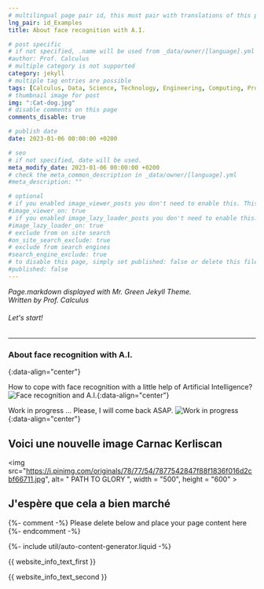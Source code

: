 ```yaml
---
# multilingual page pair id, this must pair with translations of this page. (This name must be unique)
lng_pair: id_Examples
title: About face recognition with A.I.

# post specific
# if not specified, .name will be used from _data/owner/[language].yml
#author: Prof. Calculus
# multiple category is not supported
category: jekyll
# multiple tag entries are possible
tags: [Calculus, Data, Science, Technology, Engineering, Computing, Processing, Modelizing]
# thumbnail image for post
img: ":Cat-dog.jpg"
# disable comments on this page
comments_disable: true

# publish date
date: 2023-01-06 00:00:00 +0200

# seo
# if not specified, date will be used.
meta_modify_date: 2023-01-06 00:00:00 +0200
# check the meta_common_description in _data/owner/[language].yml
#meta_description: ""

# optional
# if you enabled image_viewer_posts you don't need to enable this. This is only if image_viewer_posts = false
#image_viewer_on: true
# if you enabled image_lazy_loader_posts you don't need to enable this. This is only if image_lazy_loader_posts = false
#image_lazy_loader_on: true
# exclude from on site search
#on_site_search_exclude: true
# exclude from search engines
#search_engine_exclude: true
# to disable this page, simply set published: false or delete this file
#published: false
---
```


<!-- outline-start -->

<i> Page.markdown displayed with Mr. Green Jekyll Theme. </i>
<i> <br> Written by Prof. Calculus </i>

<!-- outline-end -->

###### Let's start!
***
### About face recognition with A.I.
{:data-align="center"}

How to cope with face recognition with a little help of Artificial Intelligence?
![Face recognition and A.I.](:Cat-dog.jpg){:data-align="center"}




Work in progress ...
Please, I will come back ASAP. 
![Work in progress](:Travail_en_vacances.jpg){:data-align="center"}

## Voici une nouvelle image Carnac Kerliscan
<img src="https://i.pinimg.com/originals/78/77/54/7877542847f88f1836f016d2cbf66711.jpg", alt= " PATH TO GLORY ", width = "500", height = "600" >

## J'espère que cela a bien marché

{%- comment -%} Please delete below and place your page content here {%- endcomment -%}

{%- include util/auto-content-generator.liquid -%}

<!-- outline-start -->

{{ website_info_text_first }}

<!-- outline-end -->

{{ website_info_text_second }}
